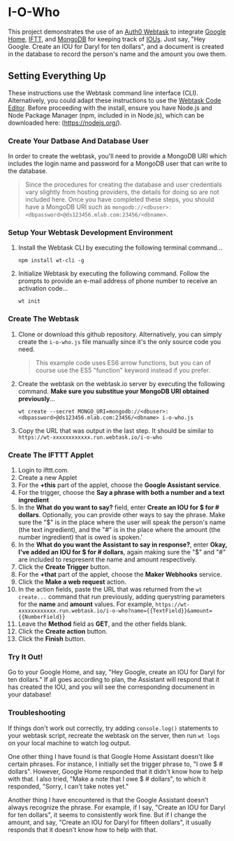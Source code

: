 # I-O-Who

This project demonstrates the use of an [Auth0 Webtask](https://webtask.io) to integrate [Google Home](https://madeby.google.com/home/), [IFTT](https://ifttt.com), and [MongoDB](https://www.mongodb.com/)
for keeping track of [IOUs](https://en.wikipedia.org/wiki/IOU). Just say, "Hey Google. Create an IOU for Daryl for ten dollars", and a document is created in the database to record the person's name and the amount you owe them.

## Setting Everything Up

These instructions use the Webtask command line interface (CLI). Alternatively, you could adapt these instructions to use the [Webtask Code Editor](https://webtask.io/make). Before proceeding with the install, ensure you have Node.js and Node Package Manager (npm, included in in Node.js), which can be downloaded here: (https://nodejs.org/).

### Create Your Datbase And Database User

In order to create the webtask, you'll need to provide a MongoDB URI which includes the login name and password for a MongoDB user that can write to the database. 
>Since the procedures for creating the database and user credentials vary slightly from hosting providers, the details for doing so are not included here. Once you have completed these steps, you should have a MongoDB URI such as `mongodb://<dbuser>:<dbpassword>@ds123456.mlab.com:23456/<dbname>`.

### Setup Your Webtask Development Environment

1. Install the Webtask CLI by executing the following terminal command...
    ```shell
    npm install wt-cli -g
    ```
2. Initialize Webtask by executing the following command. Follow the prompts to provide an e-mail address of phone number to receive an activation code...
    ```shell
    wt init
    ```

### Create The Webtask

1. Clone or download this github repository. Alternatively, you can simply create the `i-o-who.js` file manually since it's the only source code you need. 
    >This example code uses ES6 arrow functions, but you can of course use the ES5 "function" keyword instead if you prefer.

2. Create the webtask on the webtask.io server by executing the following command. **Make sure you substitue your MongoDB URI obtained previously**...
    ```shell
    wt create --secret MONGO_URI=mongodb://<dbuser>:<dbpassword>@ds123456.mlab.com:23456/<dbname> i-o-who.js
    ```
3. Copy the URL that was output in the last step. It should be similar to `https://wt-xxxxxxxxxxxx.run.webtask.io/i-o-who`

### Create The IFTTT Applet

1. Login to ifttt.com.
2. Create a new Applet
3. For the **+this** part of the applet, choose the **Google Assistant service**.
4. For the trigger, choose the **Say a phrase with both a number and a text ingredient**
5. In the **What do you want to say?** field, enter **Create an IOU for $ for # dollars**. Optionally, you can provide other ways to say the phrase. Make sure the "$" is in the place where the user will speak the person's name (the text ingredient), and the "#" is in the place where the amount (the number ingredient) that is owed is spoken.'
6. In the **What do you want the Assistant to say in response?**, enter **Okay, I've added an IOU for $ for # dollars**, again making sure the "$" and "#" are included to respresent the name and amount respectively.
7. Click the **Create Trigger** button.
8. For the **+that** part of the applet, choose the **Maker Webhooks** service.
9. Click the **Make a web request** action.
10. In the action fields, paste the URL that was returned from the `wt create...` command that run previously, adding querystring parameters for the **name** and **amount** values. For example, `https://wt-xxxxxxxxxxxx.run.webtask.io/i-o-who?name={{TextField}}&amount={{NumberField}}`
11. Leave the **Method** field as **GET**, and the other fields blank.
12. Click the **Create action** button.
13. Click the **Finish** button.

### Try It Out!
Go to your Google Home, and say, "Hey Google, create an IOU for Daryl for ten dollars." If all goes according to plan, the Assistant will respond that it has created the IOU, and you will see the corresponding documenent in your database!

### Troubleshooting

If things don't work out correctly, try adding `console.log()` statements to your webtask script, recreate the webtask on the server, then run `wt logs` on your local machine to watch log output.

One other thing I have found is that Google Home Assistant doesn't like certain phrases. For instance, I initially set the trigger phrase to, "I owe $ # dollars". However, Google Home responded that it didn't know how to help with that. I also tried, "Make a note that I owe $ # dollars", to which it responded, "Sorry, I can't take notes yet."

Another thing I have encountered is that the Google Assistant doesn't always recognize the phrase. For example, if I say, "Create an IOU for Daryl for ten dollars", it seems to consistently work fine. But if I change the amount, and say, "Create an IOU for Daryl for fifteen dollars", it usually responds that it doesn't know how to help with that. 
